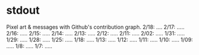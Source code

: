 # stdout
Pixel art &amp; messages with Github's contribution graph.
2/18: ....
2/17: .....
2/16: .....
2/15: .....
2/14: .....
2/13: .....
2/12: .....
2/11: .....
2/02: .....
1/31: .....
1/29: .....
1/28: .....
1/25: .....
1/18: .....
1/13: .....
1/12: .....
1/11: .....
1/10: .....
1/09: .....
1/8: .....
1/7: .....

